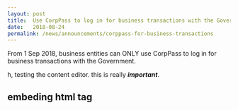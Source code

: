 ```yaml
---
layout: post
title:  Use CorpPass to log in for business transactions with the Government
date:   2018-08-24
permalink: /news/announcements/corppass-for-business-transactions
---
```


From 1 Sep 2018, business entities can ONLY use CorpPass to log in for business transactions with the Government.

h, testing the content editor.
this is really ***important***.
<h2>embeding html tag</h2>
